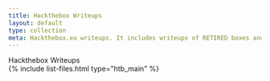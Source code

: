 ```yaml
---
title: Hackthebox Writeups
layout: default
type: collection
meta: Hackthebox.eu writeups. It includes writeups of RETIRED boxes and RETIRED challenges.
---
```


Hackthebox Writeups
<br>
{% include list-files.html type="htb_main"  %}





